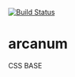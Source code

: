 [![Build Status](https://travis-ci.org/chrisburgin95/arcanum.svg?branch=master)](https://travis-ci.org/chrisburgin95/arcanum)
# arcanum
CSS BASE
